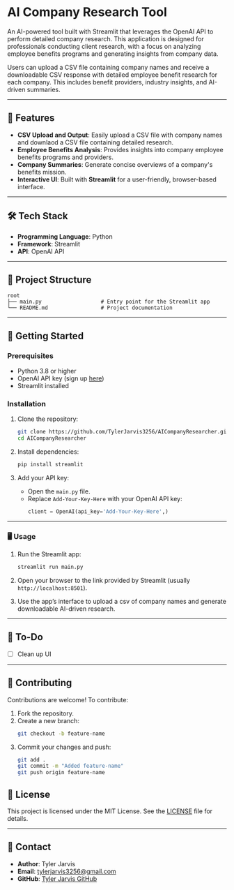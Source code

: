 # AI Company Research Tool

An AI-powered tool built with Streamlit that leverages the OpenAI API to perform detailed company research. This application is designed for professionals conducting client research, with a focus on analyzing employee benefits programs and generating insights from company data.

Users can upload a CSV file containing company names and receive a downloadable CSV response with detailed employee benefit research for each company. This includes benefit providers, industry insights, and AI-driven summaries.

---

## 🚀 Features
- **CSV Upload and Output**: Easily upload a CSV file with company names and downlaod a CSV file containing detailed research.
- **Employee Benefits Analysis**: Provides insights into company employee benefits programs and providers.
- **Company Summaries**: Generate concise overviews of a company's benefits mission.
- **Interactive UI**: Built with **Streamlit** for a user-friendly, browser-based interface.

---

## 🛠️ Tech Stack
- **Programming Language**: Python
- **Framework**: Streamlit
- **API**: OpenAI API

---

## 📂 Project Structure
```
root
├── main.py                   # Entry point for the Streamlit app
└── README.md                 # Project documentation
```

---

## 🚀 Getting Started

### Prerequisites
- Python 3.8 or higher
- OpenAI API key (sign up [here](https://platform.openai.com/signup/))
- Streamlit installed

### Installation
1. Clone the repository:
   ```bash
   git clone https://github.com/TylerJarvis3256/AICompanyResearcher.git
   cd AICompanyResearcher
   ```

2. Install dependencies:
   ```bash
   pip install streamlit
   ```

3. Add your API key:
   - Open the `main.py` file.
   - Replace `Add-Your-Key-Here` with your OpenAI API key:
     ```python
     client = OpenAI(api_key='Add-Your-Key-Here',)
     ```

---

### 🖥️ Usage
1. Run the Streamlit app:
   ```bash
   streamlit run main.py
   ```

2. Open your browser to the link provided by Streamlit (usually `http://localhost:8501`).

3. Use the app’s interface to upload a csv of company names and generate downloadable AI-driven research.

---

## 📝 To-Do
- [ ] Clean up UI

---

## 🤝 Contributing
Contributions are welcome! To contribute:
1. Fork the repository.
2. Create a new branch:
   ```bash
   git checkout -b feature-name
   ```
3. Commit your changes and push:
   ```bash
   git add .
   git commit -m "Added feature-name"
   git push origin feature-name
   ```

## 📄 License
This project is licensed under the MIT License. See the [LICENSE](LICENSE) file for details.

---

## 💬 Contact
- **Author**: Tyler Jarvis
- **Email**: tylerjarvis3256@gmail.com
- **GitHub**: [Tyler Jarvis GitHub](https://github.com/TylerJarvis3256)

